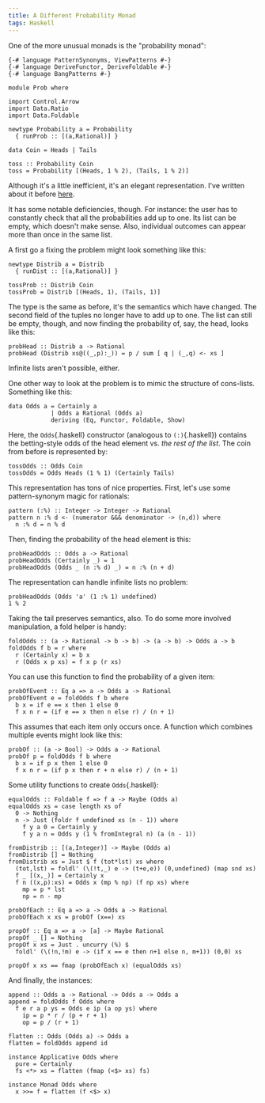 ```yaml
---
title: A Different Probability Monad
tags: Haskell
---
```

One of the more unusual monads is the "probability monad":
```{.haskell .literate .hidden_source}
{-# language PatternSynonyms, ViewPatterns #-}
{-# language DeriveFunctor, DeriveFoldable #-}
{-# language BangPatterns #-}

module Prob where

import Control.Arrow
import Data.Ratio
import Data.Foldable
```
```{.haskell .literate}
newtype Probability a = Probability
  { runProb :: [(a,Rational)] }
  
data Coin = Heads | Tails

toss :: Probability Coin
toss = Probability [(Heads, 1 % 2), (Tails, 1 % 2)]
```

Although it's a little inefficient, it's an elegant representation. I've written about it before [here](2015-08-03-monty-hall.html).

It has some notable deficiencies, though. For instance: the user has to constantly check that all the probabilities add up to one. Its list can be empty, which doesn't make sense. Also, individual outcomes can appear more than once in the same list.

A first go a fixing the problem might look something like this:

```{.haskell .literate}
newtype Distrib a = Distrib
  { runDist :: [(a,Rational)] }

tossProb :: Distrib Coin
tossProb = Distrib [(Heads, 1), (Tails, 1)]
```

The type is the same as before, it's the semantics which have changed. The second field of the tuples no longer have to add up to one. The list can still be empty, though, and now finding the probability of, say, the head, looks like this:

```{.haskell .literate}
probHead :: Distrib a -> Rational
probHead (Distrib xs@((_,p):_)) = p / sum [ q | (_,q) <- xs ]
```

Infinite lists aren't possible, either.

One other way to look at the problem is to mimic the structure of cons-lists. Something like this:

```{.haskell .literate}
data Odds a = Certainly a
            | Odds a Rational (Odds a)
            deriving (Eq, Functor, Foldable, Show)
```

Here, the `Odds`{.haskell} constructor (analogous to `(:)`{.haskell}) contains the betting-style odds of the head element vs. *the rest of the list*. The coin from before is represented by:

```{.haskell .literate}
tossOdds :: Odds Coin
tossOdds = Odds Heads (1 % 1) (Certainly Tails)
```

This representation has tons of nice properties. First, let's use some pattern-synonym magic for rationals:

```{.haskell .literate}
pattern (:%) :: Integer -> Integer -> Rational
pattern n :% d <- (numerator &&& denominator -> (n,d)) where
  n :% d = n % d
```

Then, finding the probability of the head element is this:

```{.haskell .literate}
probHeadOdds :: Odds a -> Rational
probHeadOdds (Certainly _) = 1
probHeadOdds (Odds _ (n :% d) _) = n :% (n + d)
```

The representation can handle infinite lists no problem:

```{.haskell .literate .example}
probHeadOdds (Odds 'a' (1 :% 1) undefined)
1 % 2
```

Taking the tail preserves semantics, also. To do some more involved manipulation, a fold helper is handy:

```{.haskell .literate}
foldOdds :: (a -> Rational -> b -> b) -> (a -> b) -> Odds a -> b
foldOdds f b = r where
  r (Certainly x) = b x
  r (Odds x p xs) = f x p (r xs)
```

You can use this function to find the probability of a given item:

```{.haskell .literate}
probOfEvent :: Eq a => a -> Odds a -> Rational
probOfEvent e = foldOdds f b where
  b x = if e == x then 1 else 0
  f x n r = (if e == x then n else r) / (n + 1)
```

This assumes that each item only occurs once. A function which combines multiple events might look like this:

```{.haskell .literate}
probOf :: (a -> Bool) -> Odds a -> Rational
probOf p = foldOdds f b where
  b x = if p x then 1 else 0
  f x n r = (if p x then r + n else r) / (n + 1)
```

Some utility functions to create `Odds`{.haskell}:

```{.haskell .literate}
equalOdds :: Foldable f => f a -> Maybe (Odds a)
equalOdds xs = case length xs of
  0 -> Nothing
  n -> Just (foldr f undefined xs (n - 1)) where
    f y a 0 = Certainly y
    f y a n = Odds y (1 % fromIntegral n) (a (n - 1))

fromDistrib :: [(a,Integer)] -> Maybe (Odds a)
fromDistrib [] = Nothing
fromDistrib xs = Just $ f (tot*lst) xs where
  (tot,lst) = foldl' (\(!t,_) e -> (t+e,e)) (0,undefined) (map snd xs)
  f _ [(x,_)] = Certainly x
  f n ((x,p):xs) = Odds x (mp % np) (f np xs) where
    mp = p * lst
    np = n - mp
                  
probOfEach :: Eq a => a -> Odds a -> Rational
probOfEach x xs = probOf (x==) xs

propOf :: Eq a => a -> [a] -> Maybe Rational
propOf _ [] = Nothing
propOf x xs = Just . uncurry (%) $
  foldl' (\(!n,!m) e -> (if x == e then n+1 else n, m+1)) (0,0) xs
```

```{.haskell .literate .prop}
propOf x xs == fmap (probOfEach x) (equalOdds xs)
```

And finally, the instances:

```{.haskell .literate}
append :: Odds a -> Rational -> Odds a -> Odds a
append = foldOdds f Odds where
  f e r a p ys = Odds e ip (a op ys) where
    ip = p * r / (p + r + 1)
    op = p / (r + 1)

flatten :: Odds (Odds a) -> Odds a
flatten = foldOdds append id

instance Applicative Odds where
  pure = Certainly
  fs <*> xs = flatten (fmap (<$> xs) fs)
  
instance Monad Odds where
  x >>= f = flatten (f <$> x)
```
